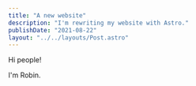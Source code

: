 ```yaml
---
title: "A new website"
description: "I'm rewriting my website with Astro."
publishDate: "2021-08-22"
layout: "../../layouts/Post.astro"
---
```


Hi people!

I'm Robin.
